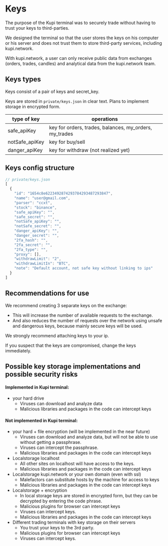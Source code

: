 # Keys

The purpose of the Kupi terminal was to securely trade without having to trust your keys to third-parties.

We designed the terminal so that the user stores the keys on his computer or his server and does not trust them to store third-party services, including kupi.network.

With kupi.network, a user can only receive public data from exchanges (orders, trades, candles) and analytical data from the kupi.network team.

## Keys types

Keys consist of a pair of keys and secret_key.

Keys are stored in ```private/keys.json``` in clear text. Plans to implement storage in encrypted form.

| type of key | operations |
|-|-|
| safe_apiKey | key for orders, trades, balances, my_orders, my_trades |
| notSafe_apiKey | key for buy/sell |
| danger_apiKey | key for withdraw (not realized yet) |

## Keys config structure

```js
// private/keys.json
[
  {
    "id": "1654c8e6223492874293784293487293847",
    "name": "user@gmail.com",
    "parser": "ccxt",
    "stock": "binance",
    "safe_apiKey": "",
    "safe_secret": "",
    "notSafe_apiKey": "",
    "notSafe_secret": "",
    "danger_apiKey": "",
    "danger_secret": "",
    "2fa_hash": "",
    "2fa_secret": "",
    "2fa_type": "",
    "proxy": [],
    "withdrawLimit": "2",
    "withdrawLimitIn": "BTC",
    "note": "Default account, not safe key without linking to ips"
  }
]
```

## Recommendations for use

We recommend creating 3 separate keys on the exchange:
- This will increase the number of available requests to the exchange.
- And also reduces the number of requests over the network using unsafe and dangerous keys, because mainly secure keys will be used.

We strongly recommend attaching keys to your ip.

If you suspect that the keys are compromised, change the keys immediately.

## Possible key storage implementations and possible security risks

#### Implemented in Kupi terminal:
- your hard drive
  - Viruses can download and analyze data
  - Malicious libraries and packages in the code can intercept keys

#### Not implemented in Kupi terminal:
- your hard + file encryption (will be implemented in the near future)
  - Viruses can download and analyze data, but will not be able to use without getting a passphrase.
  - Viruses can intercept the passphrase.
  - Malicious libraries and packages in the code can intercept keys
- Localstorage localhost
  - All other sites on localhost will have access to the keys.
  - Malicious libraries and packages in the code can intercept keys
- Localstorage kupi.network or your own domain (even with ssl)
  - Malefactors can substitute hosts by the machine for access to keys
  - Malicious libraries and packages in the code can intercept keys
- Localstorage + encryption
  - In local storage keys are stored in encrypted form, but they can be decrypted by entering the code phrase.
  - Malicious plugins for browser can intercept keys
  - Viruses can intercept keys.
  - Malicious libraries and packages in the code can intercept keys
- Different trading terminals with key storage on their servers
  - You trust your keys to the 3rd party.
  - Malicious plugins for browser can intercept keys
  - Viruses can intercept keys.
